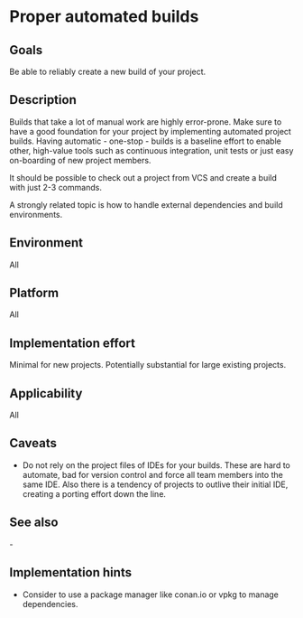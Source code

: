 # Proper automated builds

## Goals

Be able to reliably create a new build of your project.

## Description

Builds that take a lot of manual work are highly error-prone. Make sure to have a good foundation for your project by implementing automated project builds. Having automatic - one-stop - builds is a baseline effort to enable other, high-value tools such as continuous integration, unit tests or just easy on-boarding of new project members.

It should be possible to check out a project from VCS and create a build with just 2-3 commands.

A strongly related topic is how to handle external dependencies and build environments.

## Environment

All

## Platform

All

## Implementation effort

Minimal for new projects. Potentially substantial for large existing projects.

## Applicability

All

## Caveats

- Do not rely on the project files of IDEs for your builds. These are hard to automate, bad for version control and force all team members into the same IDE. Also there is a tendency of projects to outlive their initial IDE, creating a porting effort down the line.

## See also

\-

## Implementation hints

- Consider to use a package manager like conan.io or vpkg to manage dependencies.
